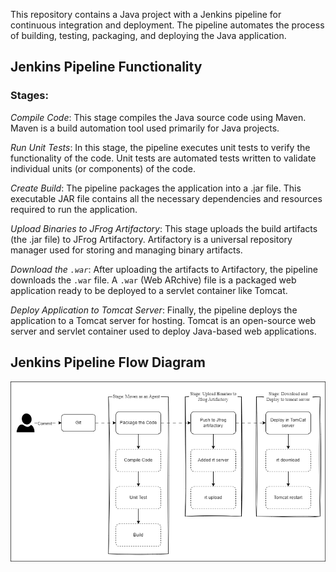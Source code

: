 This repository contains a Java project with a Jenkins pipeline for continuous integration and deployment. The pipeline automates the process of building, testing, packaging, and deploying the Java application.

## Jenkins Pipeline Functionality
### Stages:
*Compile Code*: This stage compiles the Java source code using Maven. Maven is a build automation tool used primarily for Java projects.

*Run Unit Tests*: In this stage, the pipeline executes unit tests to verify the functionality of the code. Unit tests are automated tests written to validate individual units (or components) of the code.

*Create Build*: The pipeline packages the application into a .jar file. This executable JAR file contains all the necessary dependencies and resources required to run the application.

*Upload Binaries to JFrog Artifactory*: This stage uploads the build artifacts (the .jar file) to JFrog Artifactory. Artifactory is a universal repository manager used for storing and managing binary artifacts.

*Download the `.war`*: After uploading the artifacts to Artifactory, the pipeline downloads the `.war` file. A `.war` (Web ARchive) file is a packaged web application ready to be deployed to a servlet container like Tomcat.

*Deploy Application to Tomcat Server*: Finally, the pipeline deploys the application to a Tomcat server for hosting. Tomcat is an open-source web server and servlet container used to deploy Java-based web applications.

## Jenkins Pipeline Flow Diagram
![image](./images/cicd-project.drawio.png)
